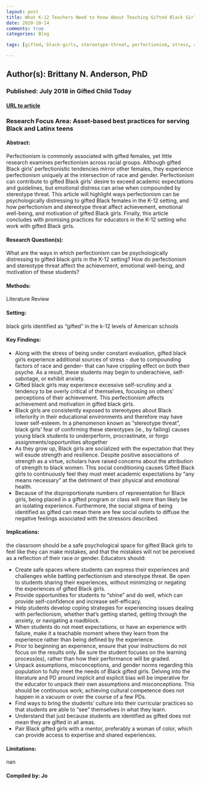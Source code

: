```yaml
---
layout: post
title: What K-12 Teachers Need to Know About Teaching Gifted Black Girls Battling Perfectionism and Stereotype Threat
date: 2020-10-14
comments: true
categories: Blog

tags: [gifted, black-girls, stereotype-threat, perfectionism, stress, race, gender, academic-performance, advanced-placement, strong-black-woman]

---
```


## Author(s): Brittany N. Anderson, PhD

### Published: July 2018 in Gifted Child Today

#### [URL to article](http://eds.a.ebscohost.com.proxy.uchicago.edu/eds/pdfviewer/pdfviewer?vid=2&sid=2356f65c-0c14-4191-93f3-2e93250288a9%40sdc-v-sessmgr03)

### Research Focus Area: Asset-based best practices for serving Black and Latinx teens

#### Abstract:
Perfectionism is commonly associated with gifted females, yet little research examines perfectionism across racial groups. Although gifted Black girls’ perfectionistic tendencies mirror other females, they experience perfectionism uniquely at the intersection of race and gender. Perfectionism can contribute to gifted Black girls’ desire to exceed academic expectations and guidelines, but emotional distress can arise when compounded by stereotype threat. This article will highlight ways perfectionism can be psychologically distressing to gifted Black females in the K-12 setting, and how perfectionism and stereotype threat affect achievement, emotional well-being, and motivation of gifted Black girls. Finally, this article concludes with promising practices for educators in the K-12 setting who work with gifted Black girls.


#### Research Question(s):
What are the ways in which perfectionism can be psychologically distressing to gifted black girls in the K-12 setting?  How do perfectionism and stereotype threat affect the achievement, emotional well-being, and motivation of these students?


#### Methods:
Literature Review


#### Setting:
black girls identified as “gifted” in the k-12 levels of American schools


#### Key Findings:

- Along with the stress of being under constant evaluation, gifted black girls experience additional sources of stress - due to compounding factors of race and gender- that can have crippling effect on both their psyche. As a result, these students may begin to underachieve, self-sabotage, or exhibit anxiety. 
- Gifted black girls may experience excessive self-scrutiny and a tendency to be overly critical of themselves, focusing on others’ perceptions of their achievement. This perfectionism affects achievement and motivation in gifted black girls.  
- Black girls are consistently exposed to stereotypes about Black inferiority in their educational environments and therefore may have lower self-esteem. In a phenomenon known as “stereotype threat”, black girls’ fear of confirming these stereotypes (ie., by failing) causes young black students to underperform, procrastinate, or forgo assignments/opportunities altogether 
- As they grow up, Black girls are socialized with the expectation that they will exude strength and resilience. Despite positive associations of strength as a virtue, scholars have raised concerns about the attribution of strength to black women. This social conditioning causes Gifted Black girls to continuously feel they must meet academic expectations by “any means necessary” at the detriment of their physical and emotional health.  
- Because of the disproportionate numbers of representation for Black girls, being placed in a gifted program or class will more than likely be an isolating experience. Furthermore, the social stigma of being identified as gifted can mean there are few social outlets to diffuse the negative feelings associated with the stressors described.


#### Implications:
the classroom should be a safe psychological space for gifted Black girls to feel like they can make mistakes, and that the mistakes will not be perceived as a reflection of their race or gender. Educators should:
- Create safe spaces where students can express their experiences and challenges while battling perfectionism and stereotype threat. Be open to students sharing their experiences, without minimizing or negating the experiences of gifted Black girls. 
- Provide opportunities for students to “shine” and do well, which can provide self-confidence and increase self-efficacy. 
- Help students develop coping strategies for experiencing issues dealing with perfectionism, whether that’s getting started, getting through the anxiety, or navigating a roadblock. 
- When students do not meet expectations, or have an experience with failure, make it a teachable moment where they learn from the experience rather than being defined by the experience. 
- Prior to beginning an experience, ensure that your instructions do not focus on the results only. Be sure the student focuses on the learning process(es), rather than how their performance will be graded.  
- Unpack assumptions, misconceptions, and gender norms regarding this population to fully meet the needs of Black gifted girls. Delving into the literature and PD around implicit and explicit bias will be imperative for the educator to unpack their own assumptions and misconceptions. This should be continuous work; achieving cultural competence does not happen in a vacuum or over the course of a few PDs. 
- Find ways to bring the students’ culture into their curricular practices so that students are able to “see” themselves in what they learn. 
- Understand that just because students are identified as gifted does not mean they are gifted in all areas. 
- Pair Black gifted girls with a mentor, preferably a woman of color, which can provide access to expertise and shared experiences.


#### Limitations:
nan


#### Compiled by: Jo

